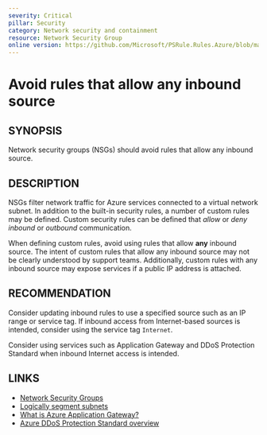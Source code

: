 ```yaml
---
severity: Critical
pillar: Security
category: Network security and containment
resource: Network Security Group
online version: https://github.com/Microsoft/PSRule.Rules.Azure/blob/main/docs/en/rules/Azure.NSG.AnyInboundSource.md
---
```


# Avoid rules that allow any inbound source

## SYNOPSIS

Network security groups (NSGs) should avoid rules that allow any inbound source.

## DESCRIPTION

NSGs filter network traffic for Azure services connected to a virtual network subnet.
In addition to the built-in security rules, a number of custom rules may be defined.
Custom security rules can be defined that _allow_ or _deny_ _inbound_ or _outbound_ communication.

When defining custom rules, avoid using rules that allow **any** inbound source.
The intent of custom rules that allow any inbound source may not be clearly understood by support teams.
Additionally, custom rules with any inbound source may expose services if a public IP address is attached.

## RECOMMENDATION

Consider updating inbound rules to use a specified source such as an IP range or service tag.
If inbound access from Internet-based sources is intended, consider using the service tag `Internet`.

Consider using services such as Application Gateway and DDoS Protection Standard when inbound Internet access is intended.

## LINKS

- [Network Security Groups](https://docs.microsoft.com/en-us/azure/virtual-network/security-overview)
- [Logically segment subnets](https://docs.microsoft.com/en-us/azure/security/fundamentals/network-best-practices#logically-segment-subnets)
- [What is Azure Application Gateway?](https://docs.microsoft.com/en-us/azure/application-gateway/overview)
- [Azure DDoS Protection Standard overview](https://docs.microsoft.com/en-us/azure/virtual-network/ddos-protection-overview)
